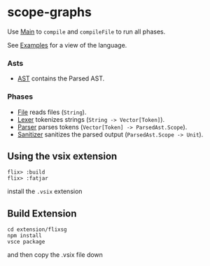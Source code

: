 # scope-graphs

<!-- Requires the jar of https://github.com/flix/flix/actions/runs/16250297056 -->

Use [Main](src/Main.flix) to `compile` and `compileFile` to run all phases.

See [Examples](examples/) for a view of the language.

### Asts
- [AST](src/Ast/ParsedAst.flix) contains the Parsed AST.

### Phases
- [File](src/Phase/File.flix) reads files (`String`).
- [Lexer](src/Phase/Lexer.flix) tokenizes strings (`String -> Vector[Token]`).
- [Parser](src/Phase/Parser.flix) parses tokens (`Vector[Token] -> ParsedAst.Scope`).
- [Sanitizer](src/Phase/Sanitizer.flix) sanitizes the parsed output (`ParsedAst.Scope -> Unit`).

## Using the vsix extension
```
flix> :build
flix> :fatjar
```
install the `.vsix` extension

## Build Extension
```
cd extension/flixsg
npm install
vsce package
```
and then copy the .vsix file down
